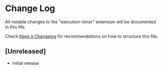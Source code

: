 # Change Log

All notable changes to the "execution-timer" extension will be documented in this file.

Check [Keep a Changelog](http://keepachangelog.com/) for recommendations on how to structure this file.

## [Unreleased]

- Initial release
